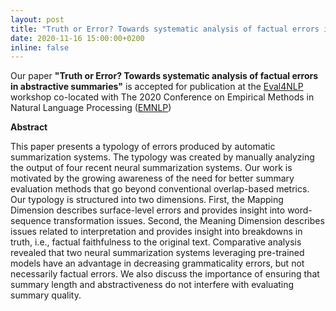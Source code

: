 ```yaml
---
layout: post
title: "Truth or Error? Towards systematic analysis of factual errors in abstractive summaries"
date: 2020-11-16 15:00:00+0200
inline: false
---
```


Our paper **"Truth or Error? Towards systematic analysis of factual errors in abstractive summaries"**
is accepted for publication at the [Eval4NLP](https://nlpevaluation2020.github.io/) workshop co-located
with The 2020 Conference on Empirical Methods in Natural Language Processing ([EMNLP](https://2020.emnlp.org/))

**Abstract**

This paper presents a typology of errors produced by automatic summarization systems.
The typology was created by manually analyzing the output of four recent neural summarization systems.
Our work is motivated by the growing awareness of the need for better summary evaluation methods that go beyond conventional overlap-based metrics.
Our typology is structured into two dimensions.
First, the Mapping Dimension describes surface-level errors and provides insight into word-sequence transformation issues.
Second, the Meaning Dimension describes issues related to interpretation and provides insight into breakdowns in truth, i.e., factual faithfulness to the original text.
Comparative analysis revealed that two neural summarization systems leveraging pre-trained models have an advantage in decreasing grammaticality errors, but not necessarily factual errors.
We also discuss the importance of ensuring that summary length and abstractiveness do not interfere with evaluating summary quality.
